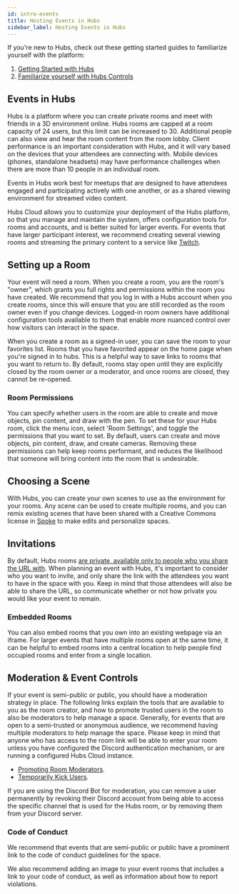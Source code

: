 ```yaml
---
id: intro-events
title: Hosting Events in Hubs
sidebar_label: Hosting Events in Hubs
---
```


<!-- This guide will talk you through the process of using Hubs for an event on [Mozilla Hubs](https://hubs.mozilla.com). We've broken this guide down into different sections that can help you get started with creating and configuring a room, choosing a custom scene, inviting people, and moderating your event.  -->

If you're new to Hubs, check out these getting started guides to familiarize yourself with the platform: 

1. [Getting Started with Hubs](./intro-hubs.html) 
2. [Familiarize yourself with Hubs Controls](./hubs-controls.html)

## Events in Hubs
Hubs is a platform where you can create private rooms and meet with friends in a 3D environment online. Hubs rooms are capped at a room capacity of 24 users, but this limit can be increased to 30. Additional people can also view and hear the room content from the room lobby. Client performance is an important consideration with Hubs, and it will vary based on the devices that your attendees are connecting with. Mobile devices (phones, standalone headsets) may have performance challenges when there are more than 10 people in an individual room.  

Events in Hubs work best for meetups that are designed to have attendees engaged and participating actively with one another, or as a shared viewing environment for streamed video content. 

<!-- If you are interested in hosting a large event with multiple tracks, you may be interested in exploring [Hubs Cloud](./hubs-cloud-getting-started.html).  -->
Hubs Cloud allows you to customize your deployment of the Hubs platform, so that you manage and maintain the system, offers configuration tools for rooms and accounts, and is better suited for larger events. For events that have larger participant interest, we recommend creating several viewing rooms and streaming the primary content to a service like [Twitch](https://twitch.tv).

## Setting up a Room
Your event will need a room. When you create a room, you are the room's "owner", which grants you full rights and permissions within the room you have created. We recommend that you log in with a Hubs account when you create rooms, since this will ensure that you are still recorded as the room owner even if you change devices. Logged-in room owners have additional configuration tools available to them that enable more nuanced control over how visitors can interact in the space.

When you create a room as a signed-in user, you can save the room to your favorites list. Rooms that you have favorited appear on the home page when you're signed in to hubs. This is a helpful way to save links to rooms that you want to return to. By default, rooms stay open until they are explicitly closed by the room owner or a moderator, and once rooms are closed, they cannot be re-opened.

### Room Permissions

You can specify whether users in the room are able to create and move objects, pin content, and draw with the pen. To set these for your Hubs room, click the menu icon, select 'Room Settings', and toggle the permissions that you want to set. By default, users can create and move objects, pin content, draw, and create cameras. Removing these permissions can help keep rooms performant, and reduces the likelihood that someone will bring content into the room that is undesirable.

## Choosing a Scene
With Hubs, you can create your own scenes to use as the environment for your rooms. Any scene can be used to create multiple rooms, and you can remix existing scenes that have been shared with a Creative Commons license in [Spoke](./intro-spoke.html) to make edits and personalize spaces. 

<!-- For events, we've provided a few example scenes below to get you started. 

[Conference Room A](https://hubs.mozilla.com/scenes/GvQthTN/conference-room-a) - A smaller meeting room for professional meetings of up to ten users

[Lake Office](https://hubs.mozilla.com/scenes/QiUmYC3/lake-office) - An open space with low audio attenuation designed to make it easier to break off into smaller groups around the room

[Living Room](https://hubs.mozilla.com/scenes/y7wBpta/better-lit-living-room) - A more casual space that works well for smaller group discussions and for streaming panelists

[Conference Presentation Hall](https://hubs.mozilla.com/scenes/HHKr45j/conference-presentation-hall) - A larger meeting space with room for slides and a speaker on stage

[Outdoor Meetup Space](https://hubs.mozilla.com/scenes/2rEmqCK/outdoor-meetup) - A large, outdoor space with spaces to put large video streams 

[Conference Lobby Hall](https://hubs.mozilla.com/scenes/u3ezwKe/customizable-conference-lobby) - A large space with room to move around to different places and converse, with places to link other rooms

From each of the above scene URLs, you can "Create a room with this scene" directly from the scene page. Alternatively, you can paste the scene URL into an existing room that you have already created and [change the scene from within the room by following these steps](./hubs-room-settings.html#change-the-scene). -->

## Invitations
By default, Hubs rooms [are private, available only to people who you share the URL with](https://blog.mozvr.com/creating-privacy-centric-virtual-spaces/). When planning an event with Hubs, it's important to consider who you want to invite, and only share the link with the attendees you want to have in the space with you. Keep in mind that those attendees will also be able to share the URL, so communicate whether or not how private you would like your event to remain. 

<!-- ### Discord Integration
For an additional authentication mechanism, you can use [Discord](https://discordapp.com) and our [Hubs Discord Bot](https://hubs.mozilla.com/discord) to create rooms. This will require that users are a) a member of your Discord server, b) allowed in the channel the room has been bound to and c) signed in before they can access the Hubs room. 

Read more about the [Discord Bot](./hubs-discord-bot.html). -->

### Embedded Rooms
You can also embed rooms that you own into an existing webpage via an iframe. For larger events that have multiple rooms open at the same time, it can be helpful to embed rooms into a central location to help people find occupied rooms and enter from a single location.

## Moderation & Event Controls
If your event is semi-public or public, you should have a moderation strategy in place. The following links explain the tools that are available to you as the room creator, and how to promote trusted users in the room to also be moderators to help manage a space. Generally, for events that are open to a semi-trusted or anonymous audience, we recommend having multiple moderators to help manage the space. Please keep in mind that anyone who has access to the room link will be able to enter your room unless you have configured the Discord authentication mechanism, or are running a configured Hubs Cloud instance. 

* [Promoting Room Moderators](./hubs-room-settings.html#promoting-room-moderators).
* [Temporarily Kick Users](./hubs-room-settings.html#kick-users).

If you are using the Discord Bot for moderation, you can remove a user permanently by revoking their Discord account from being able to access the specific channel that is used for the Hubs room, or by removing them from your Discord server.


### Code of Conduct
We recommend that events that are semi-public or public have a prominent link to the code of conduct guidelines for the space. 
<!-- You can learn more about Hubs-Foundation's own [Community Participation Guidelines](https://www.mozilla.org/en-US/about/governance/policies/participation/) or provide a link to your own when you create an event.  -->
We also recommend adding an image to your event rooms that includes a link to your code of conduct, as well as information about how to report violations. 

<!-- If you are requesting support from Hubs-Foundation to promote or assist with running your event, a code of conduct link is required. -->

<!-- ## More Information
If you have additional questions about hosting events or conferences using Hubs, please get in touch by [filling out the Hubs event interest form](https://airtable.com/shrAtlBbxEKkLbMsd) or join the [Hubs Community Discord Server](https://discord.gg/wHmY4nd), and check out the #conferences channel. -->
